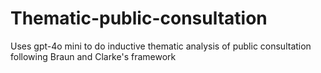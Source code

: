 # Thematic-public-consultation
Uses gpt-4o mini to do inductive thematic analysis of public consultation following Braun and Clarke's framework
